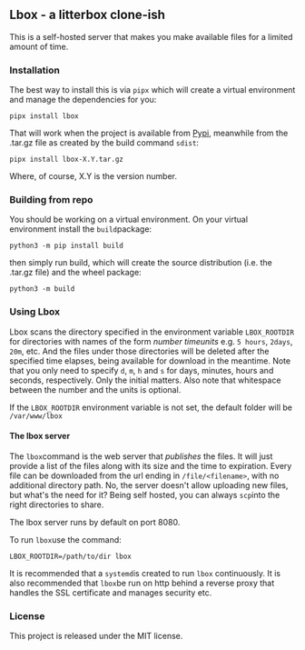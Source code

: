 ## Lbox - a litterbox clone-ish

This is a self-hosted server that makes you make available files for a limited amount of time.

### Installation

The best way to install this is via `pipx` which will create a virtual environment and manage the dependencies for you:

    pipx install lbox

That will work when the project is available from [Pypi](https://pypi.org), meanwhile from the .tar.gz file as created by the build command `sdist`:

    pipx install lbox-X.Y.tar.gz

Where, of course, X.Y is the version number.

### Building from repo

You should be working on a virtual environment. On your virtual environment install the `build`package:

    python3 -m pip install build

then simply run build, which will create the source distribution (i.e. the .tar.gz file) and the wheel package:

    python3 -m build

### Using Lbox

Lbox scans the directory specified in the environment variable `LBOX_ROOTDIR` for directories with names of the form *number timeunits* e.g. `5 hours`, `2days`, `20m`, etc. And the files under those directories will be deleted after the specified time elapses, being available for download in the meantime. Note that you only need to specify `d`, `m`, `h` and `s` for days, minutes, hours and seconds, respectively. Only the initial matters. Also note that whitespace between the number and the units is optional.

If the `LBOX_ROOTDIR` environment variable is not set, the default folder will be `/var/www/lbox`


#### The lbox server

The `lbox`command is the web server that _publishes_  the files. It will just provide a list of the files along with its size and the time to expiration. Every file can be downloaded from the url ending in `/file/<filename>`, with no additional directory path. No, the server doesn't allow uploading new files, but what's the need for it? Being self hosted, you can always `scp`into the right directories to share.

The lbox server runs by default on port 8080.

To run `lbox`use the command:

    LBOX_ROOTDIR=/path/to/dir lbox

It is recommended that a `systemd`is created to run `lbox` continuously. It is also recommended that `lbox`be run on http behind a reverse proxy that handles the SSL certificate and manages security etc.

### License
This project is released under the MIT license.
